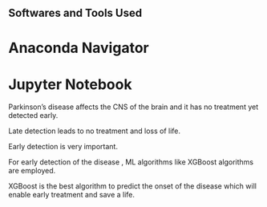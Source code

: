 ## Softwares and Tools Used

# Anaconda Navigator
# Jupyter Notebook

Parkinson’s disease affects the CNS of the brain and it has no treatment yet detected early.​

Late detection leads to no treatment and loss of life.​

Early detection is very important.​

For early detection of the disease , ML algorithms like XGBoost algorithms are employed.​

XGBoost is the best algorithm to predict the onset of the disease which will enable early treatment and save a life.